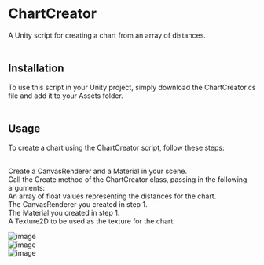 # ChartCreator<br>
A Unity script for creating a chart from an array of distances.<br><br>

## Installation<br>
To use this script in your Unity project, simply download the ChartCreator.cs file and add it to your Assets folder.<br><br>


## Usage<br>
To create a chart using the ChartCreator script, follow these steps:<br><br>

Create a CanvasRenderer and a Material in your scene.<br>
Call the Create method of the ChartCreator class, passing in the following arguments:<br>
An array of float values representing the distances for the chart.<br>
The CanvasRenderer you created in step 1.<br>
The Material you created in step 1.<br>
A Texture2D to be used as the texture for the chart.<br>
 
 
![image](https://user-images.githubusercontent.com/79004006/211205974-7bb20893-f664-46d8-b8ca-737820c517ee.png)<br>
![image](https://user-images.githubusercontent.com/79004006/211205921-5566f320-7979-4394-bf2c-4f7543d47ab6.png)<br>
![image](https://user-images.githubusercontent.com/79004006/211205993-8378c245-f977-492f-ac71-dccee0163040.png)<br>

